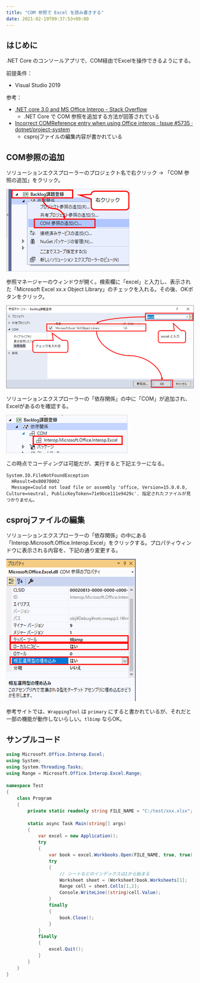 ```yaml
---
title: "COM 参照で Excel を読み書きする"
date: 2021-02-19T09:37:53+09:00
---
```


## はじめに

.NET Core のコンソールアプリで、COM経由でExcelを操作できるようにする。

前提条件：

* Visual Studio 2019

参考：

* [.NET core 3.0 and MS Office Interop - Stack Overflow](https://stackoverflow.com/questions/58130446/net-core-3-0-and-ms-office-interop#answer-58130770)
  * .NET Core で COM 参照を追加する方法が回答されている
* [Incorrect COMReference entry when using Office interop · Issue #5735 · dotnet/project-system](https://github.com/dotnet/project-system/issues/5735)
  * csprojファイルの編集内容が書かれている

## COM参照の追加
ソリューションエクスプローラーのプロジェクト名で右クリック → 「COM 参照の追加」をクリック。

![](2021-02-19-09-51-40.png)

参照マネージャーのウィンドウが開く。検索欄に「excel」と入力し、表示された「Microsoft Excel xx.x Object Library」のチェックを入れる。その後、OKボタンをクリック。

![](2021-02-19-10-35-16.png)

ソリューションエクスプローラーの「依存関係」の中に「COM」が追加され、Excelがあるのを確認する。

![](2021-02-19-10-36-57.png)

この時点でコーディングは可能だが、実行すると下記エラーになる。

    System.IO.FileNotFoundException
      HResult=0x80070002
      Message=Could not load file or assembly 'office, Version=15.0.0.0, Culture=neutral, PublicKeyToken=71e9bce111e9429c'. 指定されたファイルが見つかりません。

## csprojファイルの編集
ソリューションエクスプローラーの「依存関係」の中にある「Interop.Microsoft.Office.Interop.Excel」をクリックする。プロパティウィンドウに表示される内容を、下記の通り変更する。

![](2021-02-19-10-41-28.png)

参考サイトでは、`WrappingTool` は `primary` にすると書かれているが、それだと一部の機能が動作しないらしい。`tlbimp` ならOK。

## サンプルコード

```cs
using Microsoft.Office.Interop.Excel;
using System;
using System.Threading.Tasks;
using Range = Microsoft.Office.Interop.Excel.Range;

namespace Test
{
    class Program
    {
        private static readonly string FILE_NAME = "C:/test/xxx.xlsx";

        static async Task Main(string[] args)
        {
            var excel = new Application();
            try
            {
                var book = excel.Workbooks.Open(FILE_NAME, true, true);
                try
                {
                    // シートなどのインデックスは1から始まる
                    Worksheet sheet = (Worksheet)book.Worksheets[1];
                    Range cell = sheet.Cells[1,2];
                    Console.WriteLine((string)cell.Value);
                }
                finally
                {
                    book.Close();
                }
            }
            finally
            {
                excel.Quit();
            }
        }
    }
}
```
